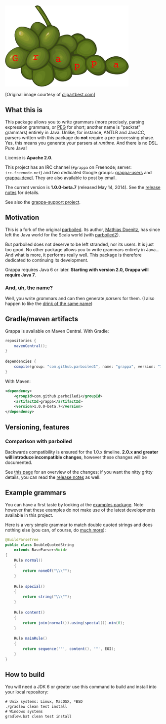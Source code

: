 ![logo](misc/grappa-logo.png)

\[Original image courtesy of [clipartbest.com](http://www.clipartbest.com/clipart-Kin5EMyiq)\]

## What this is

This package allows you to write grammars (more precisely, parsing expression grammars, or
[PEG](http://en.wikipedia.org/wiki/Parsing_expression_grammar) for short; another name is "packrat"
grammars) entirely in Java. Unlike, for instance, ANTLR and JavaCC, parsers written with this
package do **not** require a pre-processing phase. Yes, this means you generate your parsers at
_runtime_. And there is no DSL.  Pure Java!

License is **Apache 2.0**.

This project has an IRC channel (`#grappa` on Freenode; server: `irc.freenode.net`) and two
dedicated Google groups: [grappa-users](http://groups.google.com/d/forum/grappa-users) and
[grappa-devel](http://groups.google.com/d/forum/grappa-devel). They are also available to post by
email.

The current version is **1.0.0-beta.7** (released May 14, 2014). See the [release
notes](RELEASE-NOTES.md) for details.

See also the [grappa-support project](https://github.com/parboiled1/grappa-support).

## Motivation

This is a fork of the original [parboiled](https://github.com/sirthias/parboiled). Its author,
[Mathias Doenitz](https://github.com/sirthias), has since left the Java world for the Scala world
(with [parboiled2](https://github.com/sirthias/parboiled2)).

But parboiled does not deserve to be left stranded, nor its users. It is just too good. No other
package allows you to write grammars entirely in Java... And what is more, it performs really well.
This package is therefore dedicated to continuing its development.

Grappa requires Java 6 or later. **Starting with version 2.0, Grappa will require Java 7**.

### And, uh, the name?

Well, you write <i>gra</i>mmars and can then generate <i>pa</i>rsers for them. (I also happen to
like the [drink of the same name](http://www.istitutograppa.org/))

## Gradle/maven artifacts

Grappa is available on Maven Central. With Gradle:

```groovy
repositories {
    mavenCentral();
}

dependencies {
    compile(group: "com.github.parboiled1", name: "grappa", version: "1.0.0-beta.7");
}
```

With Maven:

```xml
<dependency>
    <groupId>com.github.parboiled1</groupId>
    <artifactId>grappa</artifactId>
    <version>1.0.0-beta.7</version>
</dependency>
```

## Versioning, features

### Comparison with parboiled

Backwards compatibility is ensured for the 1.0.x timeline. **2.0.x and greater will introduce
incompatible changes**, however these changes will be documented.

See [this
page](https://github.com/parboiled1/grappa/wiki/Overview:-grappa-1.0.x-vs-parboiled-java) for an
overview of the changes; if you want the nitty gritty details, you can read the [release
notes](https://github.com/parboiled1/grappa/blob/master/RELEASE-NOTES.md) as well.

## Example grammars

You can have a first taste by looking at the [examples
package](https://github.com/parboiled1/parboiled-examples). Note however that these examples do not
make use of the latest developments available in this project.

Here is a very simple grammar to match double quoted strings and does nothing else (you can, of
course, do [much more](https://github.com/parboiled1/parboiled/wiki)):

```java
@BuildParseTree
public class DoubleQuotedString
    extends BaseParser<Void>
{
    Rule normal()
    {
        return noneOf("\\\"");
    }

    Rule special()
    {
        return string("\\\"");
    }

    Rule content()
    {
        return join(normal()).using(special()).min(0);
    }

    Rule mainRule()
    {
        return sequence('"', content(), '"', EOI);
    }
}
```

## How to build

You will need a JDK 6 or greater use this command to build and install into your local repository:

```
# Unix systems: Linux, MacOSX, *BSD
./gradlew clean test install
# Windows systems
gradlew.bat clean test install
```

